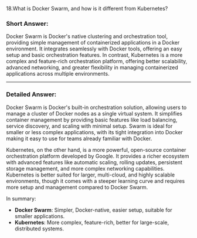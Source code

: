 18.What is Docker Swarm, and how is it different from Kubernetes?

### Short Answer:
Docker Swarm is Docker's native clustering and orchestration tool, providing simple management of containerized applications in a Docker environment. It integrates seamlessly with Docker tools, offering an easy setup and basic orchestration features. In contrast, Kubernetes is a more complex and feature-rich orchestration platform, offering better scalability, advanced networking, and greater flexibility in managing containerized applications across multiple environments.

---

### Detailed Answer:
Docker Swarm is Docker's built-in orchestration solution, allowing users to manage a cluster of Docker nodes as a single virtual system. It simplifies container management by providing basic features like load balancing, service discovery, and scaling with minimal setup. Swarm is ideal for smaller or less complex applications, with its tight integration into Docker making it easy to use for teams already familiar with Docker.

Kubernetes, on the other hand, is a more powerful, open-source container orchestration platform developed by Google. It provides a richer ecosystem with advanced features like automatic scaling, rolling updates, persistent storage management, and more complex networking capabilities. Kubernetes is better suited for larger, multi-cloud, and highly scalable environments, though it comes with a steeper learning curve and requires more setup and management compared to Docker Swarm.

In summary:
- **Docker Swarm**: Simpler, Docker-native, easier setup, suitable for smaller applications.
- **Kubernetes**: More complex, feature-rich, better for large-scale, distributed systems.